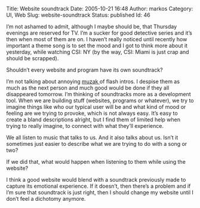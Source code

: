 Title: Website soundtrack
Date: 2005-10-21 16:48
Author: markos
Category: UI, Web
Slug: website-soundtrack
Status: published
Id: 46

<div>
 <p>
  I’m not ashamed to admit, although I maybe should be, that Thursday evenings are reserved for TV. I’m a sucker for good detective series and it’s then when most of them are on. I haven’t really noticed until recently how important a theme song is to set the mood and I got to think more about it yesterday, while watching CSI: NY (by the way, CSI: Miami is just crap and should be scrapped).
 </p>
 <p>
  Shouldn’t every website and program have its own soundtrack?
 </p>
 <p>
  I’m not talking about annoying
  <a href="http://en.wikipedia.org/wiki/Elevator_music">
   muzak
  </a>
  of flash intros. I despise them as much as the next person and much good would be done if they all disappeared tomorrow. I’m thinking of soundtracks more as a development tool. When we are building stuff (websites, programs or whatever), we try to imagine things like who our typical user will be and what kind of mood or feeling are we trying to provoke, which is not always easy. It’s easy to create a bland descriptions alright, but I find them of limited help when trying to really imagine, to connect with what they’ll experience.
 </p>
 <p>
  We all listen to music that talks to us. And it also talks about us. Isn’t it sometimes just easier to describe what we are trying to do with a song or two?
 </p>
 <p>
  If we did that, what would happen when listening to them while using the website?
 </p>
 <p>
  I think a good website would blend with a soundtrack previously made to capture its emotional experience. If it doesn’t, then there’s a problem and if I’m sure that soundtrack is just right, then I should change my website until I don’t feel a dichotomy anymore.
 </p>
</div>
